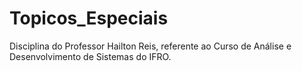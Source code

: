 # Topicos_Especiais 
Disciplina do Professor Hailton Reis, referente ao Curso de Análise e Desenvolvimento de Sistemas do IFRO. 
